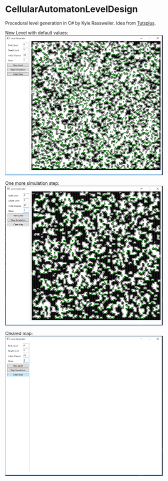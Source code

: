 # CellularAutomatonLevelDesign
Procedural level generation in C# by Kyle Rassweiler. 
Idea from [Tutsplus](http://gamedevelopment.tutsplus.com/tutorials/generate-random-cave-levels-using-cellular-automata--gamedev-9664).

New Level with default values:
![alt tag](Documentation/Screen01.png)

One more simulation step:
![alt tag](Documentation/Screen02.png)

Cleared map:
![alt tag](Documentation/Screen03.png)


